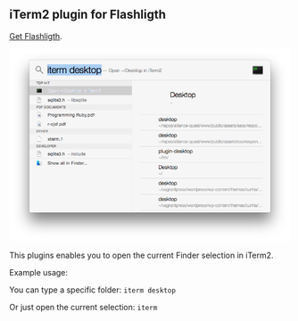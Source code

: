 ## iTerm2 plugin for Flashligth

[Get Flashligth](http://flashlight.nateparrott.com/).

![Screeshot](./Screeshot.png?raw=true "Screeshot")

This plugins enables you to open the current Finder selection in iTerm2.

Example usage:

You can type a specific folder: `iterm desktop`

Or just open the current selection: `iterm`
